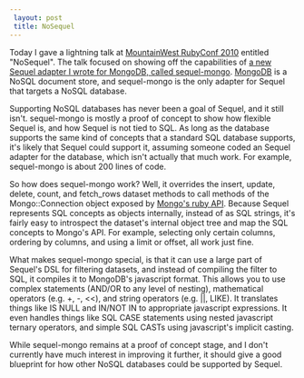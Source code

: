 ```yaml
---
 layout: post
 title: NoSequel
---
```


Today I gave a lightning talk at <a href="http://mtnwestrubyconf.org/2010/">MountainWest RubyConf 2010</a> entitled "NoSequel".  The talk focused on showing off the capabilities of <a href="http://github.com/jeremyevans/sequel-mongo">a new Sequel adapter I wrote for MongoDB, called sequel-mongo</a>.  <a href="http://www.mongodb.org">MongoDB</a> is a NoSQL document store, and sequel-mongo is the only adapter for Sequel that targets a NoSQL database.

Supporting NoSQL databases has never been a goal of Sequel, and it still isn't.  sequel-mongo is mostly a proof of concept to show how flexible Sequel is, and how Sequel is not tied to SQL.  As long as the database supports the same kind of concepts that a standard SQL database supports, it's likely that Sequel could support it, assuming someone coded an Sequel adapter for the database, which isn't actually that much work.  For example, sequel-mongo is about 200 lines of code.

So how does sequel-mongo work?  Well, it overrides the insert, update, delete, count, and fetch_rows dataset methods to call methods of the Mongo::Connection object exposed by <a href="http://api.mongodb.org/ruby/">Mongo's ruby API</a>.  Because Sequel represents SQL concepts as objects internally, instead of as SQL strings, it's fairly easy to introspect the dataset's internal object tree and map the SQL concepts to Mongo's API.  For example, selecting only certain columns, ordering by columns, and using a limit or offset, all work just fine.

What makes sequel-mongo special, is that it can use a large part of Sequel's DSL for filtering datasets, and instead of compiling the filter to SQL, it compiles it to MongoDB's javascript format.  This allows you to use complex statements (AND/OR to any level of nesting), mathematical operators (e.g. +, -, <<), and string operators (e.g. ||, LIKE).  It translates things like IS NULL and IN/NOT IN to appropriate javascript expressions.  It even handles things like SQL CASE statements using nested javascript ternary operators, and simple SQL CASTs using javascript's implicit casting.

While sequel-mongo remains at a proof of concept stage, and I don't currently have much interest in improving it further, it should give a good blueprint for how other NoSQL databases could be supported by Sequel.
